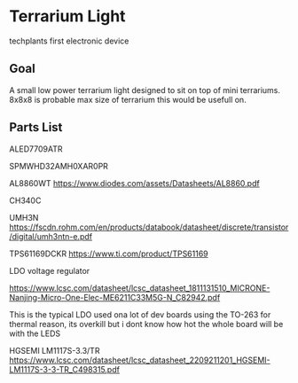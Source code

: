 # Terrarium Light

techplants first electronic device

## Goal

A small low power terrarium light designed to sit on top of mini terrariums. 8x8x8 is probable max size of terrarium this would be usefull on.

## Parts List

ALED7709ATR

SPMWHD32AMH0XAR0PR

AL8860WT
https://www.diodes.com/assets/Datasheets/AL8860.pdf

CH340C

UMH3N
https://fscdn.rohm.com/en/products/databook/datasheet/discrete/transistor/digital/umh3ntn-e.pdf

TPS61169DCKR
https://www.ti.com/product/TPS61169

LDO voltage regulator

https://www.lcsc.com/datasheet/lcsc_datasheet_1811131510_MICRONE-Nanjing-Micro-One-Elec-ME6211C33M5G-N_C82942.pdf

This is the typical LDO used ona lot of dev boards
using the TO-263 for thermal reason, its overkill but i dont know how hot the whole board will be with the LEDS

HGSEMI LM1117S-3.3/TR
https://www.lcsc.com/datasheet/lcsc_datasheet_2209211201_HGSEMI-LM1117S-3-3-TR_C498315.pdf
